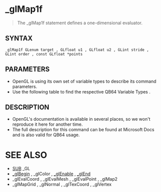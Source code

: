 # _glMap1f
> The _glMap1f statement defines a one-dimensional evaluator.

## SYNTAX
`_glMap1f GLenum target , GLfloat u1 , GLfloat u2 , GLint stride , GLint order , const GLfloat *points`

## PARAMETERS
* OpenGL is using its own set of variable types to describe its command parameters.
* Use the following table to find the respective QB64 Variable Types .


## DESCRIPTION
* OpenGL's documentation is available in several places, so we won't reproduce it here for another time.
* The full description for this command can be found at Microsoft Docs and is also valid for QB64 usage.


# SEE ALSO
* [SUB](SUB.md) _GL
* [_glBegin](_glBegin.md) , _glColor , [_glEnable](_glEnable.md) , [_glEnd](_glEnd.md)
* _glEvalCoord , _glEvalMesh , _glEvalPoint , _glMap2
* _glMapGrid , _glNormal , _glTexCoord , _glVertex

